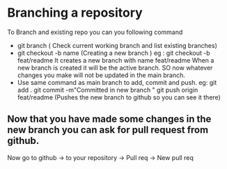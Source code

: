 # Branching a repository

To Branch and existing repo you can you following command

- git branch ( Check current working branch and list existing branches)
- git checkout -b name (Creating a new branch )
  eg : git checkout -b feat/readme
  It creates a new branch with name feat/readme
  When a new branch is created it will be the active branch. SO now whatever changes you make will not be updated in the main branch.
- Use same command as main branch to add, commit and push.
  eg: git add .
  git commit -m"Committed in new branch "
  git push origin feat/readme (Pushes the new branch to github so you can see it there)

## Now that you have made some changes in the new branch you can ask for pull request from github.

Now go to github -> to your repository -> Pull req -> New pull req
